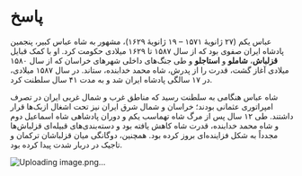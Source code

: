 # پاسخ

عباس یکم (۲۷ ژانویهٔ ۱۵۷۱ – ۱۹ ژانویهٔ ۱۶۲۹)، مشهور به شاه عباس کبیر، پنجمین پادشاه ایران صفوی بود که از سال ۱۵۸۷ تا ۱۶۲۹ میلادی حکومت کرد. او با کمک قبایل **قزلباش**، **شاملو** و **استاجلو** و طی جنگ‌های داخلی شهرهای خراسان که از سال ۱۵۸۰ میلادی آغاز گشت، قدرت را از پدرش، شاه محمد خدابنده، ستاند. در سال ۱۵۸۷ میلادی، در ۱۷ سالگی پادشاه ایران شد و به مدت ۴۱ سال سلطنت کرد.

شاه عباس هنگامی به سلطنت رسید که مناطق غرب و شمال غربی ایران در تصرف امپراتوری عثمانی بودند؛ خراسان و شمال شرق ایران نیز تحت اشغال ازبک‌ها قرار داشتند. طی ۱۲ سال پس از مرگ شاه تهماسب یکم و دوران پادشاهی شاه اسماعیل دوم و شاه محمد خدابنده، قدرت شاه کاهش یافته بود و دسته‌بندی‌های قبیله‌ای قزلباش‌ها مجدداً به شکل فزاینده‌ای بروز کرده بود. همچنین، دوگانگی میان قزلباشان ترکمان و تاجیک در دربار شدت پیدا کرده بود.

![Uploading image.png…]()
